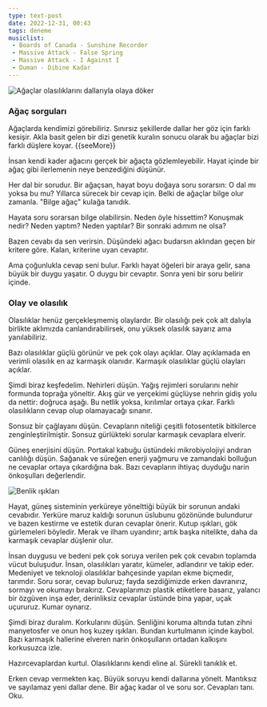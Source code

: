 ```yaml
---
type: text-post
date: 2022-12-31, 00:43
tags: deneme
musiclist:
 - Boards of Canada - Sunshine Recorder
 - Massive Attack - False Spring
 - Massive Attack - I Against I
 - Duman - Dibine Kadar
---
```


![Ağaçlar olasılıklarını dallarıyla olaya döker](/turkce/olay-ve-olasilik/sorgular.jpg)

### Ağaç sorguları

Ağaçlarda kendimizi görebiliriz. Sınırsız şekillerde dallar her göz için farklı kesişir.
Akla basit gelen bir dizi genetik kuralın sonucu olarak bu ağaçlar bizi farklı düşlere koyar.
{{seeMore}}

İnsan kendi kader ağacını gerçek bir ağaçta gözlemleyebilir. Hayat içinde bir ağaç gibi
ilerlemenin neye benzediğini düşünür.

Her dal bir sorudur. Bir ağaçsan, hayat boyu doğaya soru sorarsın: O dal mı yoksa bu mu?
Yıllarca sürecek bir cevap için. Belki de ağaçlar bilge olur zamanla. "Bilge ağaç" kulağa tanıdık.

Hayata soru sorarsan bilge olabilirsin. Neden öyle hissettim? Konuşmak nedir?
Neden yaptım? Neden yaptılar? Bir sonraki adımım ne olsa?

Bazen cevabı da sen verirsin. Düşündeki ağacı budarsın aklından geçen bir kritere göre.
Kalan, kriterine uyan cevaptır.

Ama çoğunlukla cevap seni bulur. Farklı hayat öğeleri bir araya gelir, sana büyük bir
duygu yaşatır. O duygu bir cevaptır. Sonra yeni bir soru belirir içinde.

### Olay ve olasılık

Olasılıklar henüz gerçekleşmemiş olaylardır. Bir olasılığı pek çok alt dalıyla birlikte
aklımızda canlandırabilirsek, onu yüksek olasılık sayarız ama yanılabiliriz.

Bazı olasılıklar güçlü görünür ve pek çok olayı açıklar. Olay açıklamada en verimli
olasılık en az karmaşık olanıdır. Karmaşık olasılıklar güçlü olayları açıklar.

Şimdi biraz keşfedelim. Nehirleri düşün. Yağış rejimleri sorularını nehir formunda
toprağa yöneltir. Akış gür ve yerçekimi güçlüyse nehrin gidiş yolu da nettir: doğruca
aşağı. Bu netlik yoksa, kırılımlar ortaya çıkar. Farklı olasılıkların cevap olup olamayacağı
sınanır.

Sonsuz bir çağlayanı düşün. Cevapların niteliği çeşitli fotosentetik bitkilerce
zenginleştirilmiştir. Sonsuz gürlükteki sorular karmaşık cevaplara elverir.

Güneş enerjisini düşün. Portakal kabuğu üstündeki mikrobiyolojiyi andıran canlılığı düşün.
Sağanak ve süreğen enerji yağmuru ve zamandaki bolluğun ne cevaplar ortaya çıkardığına bak.
Bazı cevapların ihtiyaç duyduğu narin önkoşulları değerlendir.

![Benlik ışıkları](/turkce/olay-ve-olasilik/ben.jpg)

Hayat, güneş sisteminin yerküreye yönelttiği büyük bir sorunun andaki cevabıdır.
Yerküre maruz kaldığı sorunun üslubunu gözönünde bulundurur ve bazen kestirme
ve estetik duran cevaplar önerir. Kutup ışıkları, gök gürlemeleri böyledir. Merak
ve ilham uyandırır; artık başka nitelikte, daha da karmaşık cevaplar düşlenir olur.

İnsan duygusu ve bedeni pek çok soruya verilen pek çok cevabın toplamda vücut buluşudur.
İnsan, olasılıkları yaratır, kümeler, adlandırır ve takip eder. Medeniyet ve teknoloji
olasılıklar bahçesinde yapılan ekme biçmedir, tarımdır. Soru sorar, cevap buluruz;
fayda sezdiğimizde erken davranırız, sormayı ve okumayı bırakırız. Cevaplarımızı
plastik etiketlere basarız, yalancı bir özgüven inşa eder, derinliksiz cevaplar
üstünde bina yapar, uçak uçururuz. Kumar oynarız.

Şimdi biraz duralım. Korkularını düşün. Senliğini koruma altında tutan zihni
manyetosfer ve onun hoş kuzey ışıkları. Bundan kurtulmanın içinde kaybol. Bazı karmaşık
hallerine elveren narin önkoşulların ortadan kalkışını korkusuzca izle.

Hazırcevaplardan kurtul. Olasılıklarını kendi eline al. Sürekli tanıklık et.

Erken cevap vermekten kaç. Büyük soruyu kendi dallarına yönelt. Mantıksız ve sayılamaz
yeni dallar dene. Bir ağaç kadar ol ve soru sor. Cevapları tanı. Oku.
